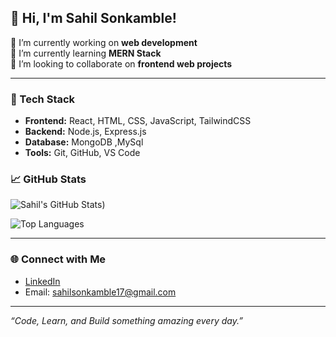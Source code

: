 ## 👋 Hi, I'm Sahil Sonkamble!

🔭 I’m currently working on **web development**  
🌱 I’m currently learning **MERN Stack**  
👯 I’m looking to collaborate on **frontend web projects**  

---

### 🚀 Tech Stack

- **Frontend:** React, HTML, CSS, JavaScript, TailwindCSS
- **Backend:** Node.js, Express.js 
- **Database:** MongoDB ,MySql
- **Tools:** Git, GitHub, VS Code



### 📈 GitHub Stats

![Sahil's GitHub Stats](https://github-readme-stats.vercel.app/api?username=sonkamblesahil&show_icons=true&theme=dark))

![Top Languages](https://github-readme-stats.vercel.app/api/top-langs/?username=sonkamblesahil&layout=compact&theme=tokyonight)

---

### 🌐 Connect with Me

- [LinkedIn](www.linkedin.com/in/sonkamblesahil)
- Email: sahilsonkamble17@gmail.com

---

_“Code, Learn, and Build something amazing every day.”_
